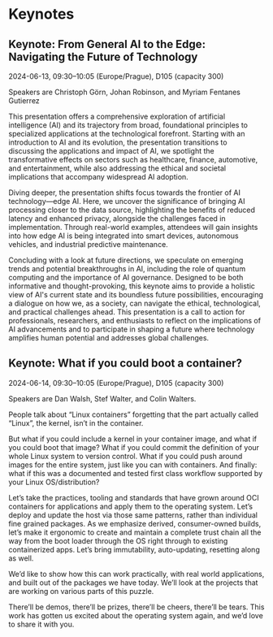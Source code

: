 # Keynotes

## Keynote: From General AI to the Edge: Navigating the Future of Technology

2024-06-13, 09:30–10:05 (Europe/Prague), D105 (capacity 300) 

Speakers are Christoph Görn, Johan Robinson, and Myriam Fentanes Gutierrez

This presentation offers a comprehensive exploration of artificial intelligence (AI) and its trajectory from broad, foundational principles to specialized applications at the technological forefront. Starting with an introduction to AI and its evolution, the presentation transitions to discussing the applications and impact of AI, we spotlight the transformative effects on sectors such as healthcare, finance, automotive, and entertainment, while also addressing the ethical and societal implications that accompany widespread AI adoption.

Diving deeper, the presentation shifts focus towards the frontier of AI technology—edge AI. Here, we uncover the significance of bringing AI processing closer to the data source, highlighting the benefits of reduced latency and enhanced privacy, alongside the challenges faced in implementation. Through real-world examples, attendees will gain insights into how edge AI is being integrated into smart devices, autonomous vehicles, and industrial predictive maintenance.

Concluding with a look at future directions, we speculate on emerging trends and potential breakthroughs in AI, including the role of quantum computing and the importance of AI governance. Designed to be both informative and thought-provoking, this keynote aims to provide a holistic view of AI's current state and its boundless future possibilities, encouraging a dialogue on how we, as a society, can navigate the ethical, technological, and practical challenges ahead. This presentation is a call to action for professionals, researchers, and enthusiasts to reflect on the implications of AI advancements and to participate in shaping a future where technology amplifies human potential and addresses global challenges.


## Keynote: What if you could boot a container?

2024-06-14, 09:30–10:05 (Europe/Prague), D105 (capacity 300)

Speakers are Dan Walsh, Stef Walter, and Colin Walters.

People talk about “Linux containers” forgetting that the part actually called “Linux”, the kernel, isn’t in the container.

But what if you could include a kernel in your container image, and what if you could boot that image? What if you could commit the definition of your whole Linux system to version control. What if you could push around images for the entire system, just like you can with containers. And finally: what if this was a documented and tested first class workflow supported by your Linux OS/distribution?

Let’s take the practices, tooling and standards that have grown around OCI containers for applications and apply them to the operating system. Let’s deploy and update the host via those same patterns, rather than individual fine grained packages. As we emphasize derived, consumer-owned builds, let’s make it ergonomic to create and maintain a complete trust chain all the way from the boot loader through the OS right through to existing containerized apps. Let’s bring immutability, auto-updating, resetting along as well.

We’d like to show how this can work practically, with real world applications, and built out of the packages we have today. We’ll look at the projects that are working on various parts of this puzzle.

There’ll be demos, there’ll be prizes, there’ll be cheers, there’ll be tears. This work has gotten us excited about the operating system again, and we’d love to share it with you.
